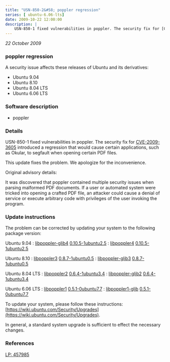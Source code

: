 ```yaml
---
title: "USN-850-2&#58; poppler regression"
series: [ ubuntu-6.06-lts]
date: 2009-10-22 12:00:00
description: |
    USN-850-1 fixed vulnerabilities in poppler. The security fix for [CVE-2009-3605](http://people.ubuntu.com/~ubuntu-security/cve/CVE-2009-3605) introduced a regression that would cause certain applications, such as Okular, to segfault when opening certain PDF files.
--- 
```

 
 

*22 October 2009*

### poppler regression

A security issue affects these releases of Ubuntu and its derivatives:

* Ubuntu 9.04
* Ubuntu 8.10
* Ubuntu 8.04 LTS
* Ubuntu 6.06 LTS

### Software description

* poppler 

### Details

USN-850-1 fixed vulnerabilities in poppler. The security fix for [CVE-2009-3605](http://people.ubuntu.com/~ubuntu-security/cve/CVE-2009-3605) introduced a regression that would cause certain applications, such as Okular, to segfault when opening certain PDF files.

This update fixes the problem. We apologize for the inconvenience.

Original advisory details:

 It was discovered that poppler contained multiple security issues when parsing malformed PDF documents. If a user or automated system were tricked into opening a crafted PDF file, an attacker could cause a denial of service or execute arbitrary code with privileges of the user invoking the program. 

### Update instructions

The problem can be corrected by updating your system to the following package version:

Ubuntu 9.04
 : [libpoppler-glib4](https://launchpad.net/ubuntu/+source/poppler) <span> [0.10.5-1ubuntu2.5](https://launchpad.net/ubuntu/+source/poppler/0.10.5-1ubuntu2.5) </span> 
 : [libpoppler4](https://launchpad.net/ubuntu/+source/poppler) <span> [0.10.5-1ubuntu2.5](https://launchpad.net/ubuntu/+source/poppler/0.10.5-1ubuntu2.5) </span> 

Ubuntu 8.10
 : [libpoppler3](https://launchpad.net/ubuntu/+source/poppler) <span> [0.8.7-1ubuntu0.5](https://launchpad.net/ubuntu/+source/poppler/0.8.7-1ubuntu0.5) </span> 
 : [libpoppler-glib3](https://launchpad.net/ubuntu/+source/poppler) <span> [0.8.7-1ubuntu0.5](https://launchpad.net/ubuntu/+source/poppler/0.8.7-1ubuntu0.5) </span> 

Ubuntu 8.04 LTS
 : [libpoppler2](https://launchpad.net/ubuntu/+source/poppler) <span> [0.6.4-1ubuntu3.4](https://launchpad.net/ubuntu/+source/poppler/0.6.4-1ubuntu3.4) </span> 
 : [libpoppler-glib2](https://launchpad.net/ubuntu/+source/poppler) <span> [0.6.4-1ubuntu3.4](https://launchpad.net/ubuntu/+source/poppler/0.6.4-1ubuntu3.4) </span> 

Ubuntu 6.06 LTS
 : [libpoppler1](https://launchpad.net/ubuntu/+source/poppler) <span> [0.5.1-0ubuntu7.7](https://launchpad.net/ubuntu/+source/poppler/0.5.1-0ubuntu7.7) </span> 
 : [libpoppler1-glib](https://launchpad.net/ubuntu/+source/poppler) <span> [0.5.1-0ubuntu7.7](https://launchpad.net/ubuntu/+source/poppler/0.5.1-0ubuntu7.7) </span> 

To update your system, please follow these instructions: [https://wiki.ubuntu.com/Security/Upgrades](https://wiki.ubuntu.com/Security/Upgrades).

In general, a standard system upgrade is sufficient to effect the necessary changes. 

### References

 
 [LP: 457985](https://launchpad.net/bugs/457985)
 

